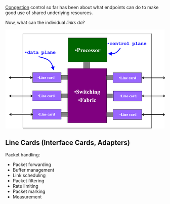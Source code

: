 [Congestion](TCP%20Congestion.md) control so far has been about what endpoints can do to make good use of shared underlying resources.

Now, what can the individual *links* do?

![Router diagram](router-diagram.png)

## Line Cards (Interface Cards, Adapters)

Packet handling:
- Packet forwarding
- Buffer management
- Link scheduling
- Packet filtering
- Rate limiting
- Packet marking
- Measurement